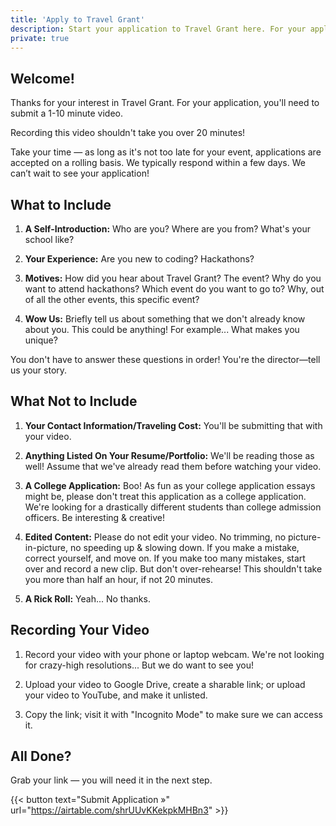 ```yaml
---
title: 'Apply to Travel Grant'
description: Start your application to Travel Grant here. For your application, you’ll need to submit a 1-10 minute video.
private: true
---
```


## Welcome!

Thanks for your interest in Travel Grant. For your application, you'll need to submit a 1-10 minute video.

Recording this video shouldn't take you over 20 minutes!

Take your time — as long as it's not too late for your event, applications are accepted on a rolling basis. We typically respond within a few days. We can’t wait to see your application!

## What to Include

1. **A Self-Introduction:** Who are you? Where are you from? What's your school like?

1. **Your Experience:** Are you new to coding? Hackathons?

1. **Motives:** How did you hear about Travel Grant? The event? Why do you want to attend hackathons? Which event do you want to go to? Why, out of all the other events, this specific event?

1. **Wow Us:** Briefly tell us about something that we don't already know about you. This could be anything! For example... What makes you unique?

You don't have to answer these questions in order! You're the director—tell us your story.

## What Not to Include

1. **Your Contact Information/Traveling Cost:** You'll be submitting that with your video.

2. **Anything Listed On Your Resume/Portfolio:** We'll be reading those as well! Assume that we've already read them before watching your video.

3. **A College Application:** Boo! As fun as your college application essays might be, please don't treat this application as a college application. We're looking for a drastically different students than college admission officers. Be interesting & creative!

4. **Edited Content:** Please do not edit your video. No trimming, no picture-in-picture, no speeding up & slowing down. If you make a mistake, correct yourself, and move on. If you make too many mistakes, start over and record a new clip. But don't over-rehearse! This shouldn't take you more than half an hour, if not 20 minutes.

5. **A Rick Roll:** Yeah... No thanks.

## Recording Your Video

1. Record your video with your phone or laptop webcam. We're not looking for crazy-high resolutions... But we do want to see you!

2. Upload your video to Google Drive, create a sharable link; or upload your video to YouTube, and make it unlisted.

3. Copy the link; visit it with "Incognito Mode" to make sure we can access it.


## All Done?

Grab your link — you will need it in the next step.

{{< button text="Submit Application »" url="https://airtable.com/shrUUvKKekpkMHBn3" >}}
